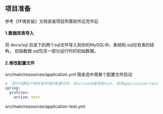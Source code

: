 ## 项目准备
参考《环境安装》文档安装项目所需软件后完毕后
#### 1.数据库表导入 
将 docs/sql 目录下的两个sql文件导入到你的MySQL中，表结构.sql仅有表的结构，
初始数据.sql包含一部分运行时的初始数据。

#### 2.修改配置文件
src/main/resources/application.yml 用来选中用某个配置文件启动
```yml
#  用于切换生产和开发环境的配置文件，将active的值改成test，将用application-test.yml内的配置进行启动
spring:
  profiles:
    active: test
```
src/main/resources/application-test.yml